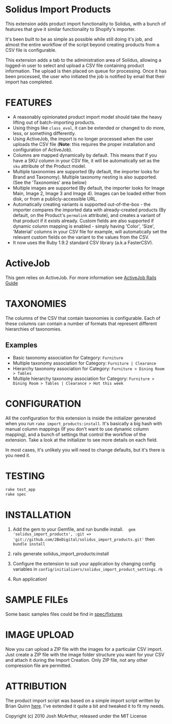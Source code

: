 Solidus Import Products
==============

This extension adds product import functionality to Solidus, with a bunch of features that give it similar functionality to Shopify's importer.

It's been built to be as simple as possible while still doing it's job, and almost the entire workflow of the script beyond creating products from a CSV file is configurable.

This extension adds a tab to the administration area of Solidus, allowing a logged-in user to select and upload a CSV file containing product information. The upload is then placed on queue for processing. Once it has been processed, the user who initiated the job is notified by email that their import has completed.


FEATURES
==============

* A reasonably opinionated product import model should take the heavy lifting out of batch-importing products.
* Using things like `class_eval`, it can be extended or changed to do more, less, or something differently.
* Using ActiveJob, the import is no longer processed when the user uploads the CSV file (**Note**: this requires the proper installation and configuration of ActiveJob).
* Columns are mapped dynamically by default. This means that if you have a SKU column in your CSV file, it will be automatically set as the `sku` attribute of the Product model.
* Multiple taxonomies are supported (By default, the importer looks for Brand and Taxonomy). Multiple taxonomy nesting is also supported. (See the 'Taxonomies' area below)
* Multiple images are supported (By default, the importer looks for Image Main, Image 2, Image 3 and Image 4). Images can be loaded either from disk, or from a publicly-accessible URL.
* Automatically creating variants is supported out-of-the-box - the importer compares the imported data with already-created products (By default, on the Product's `permalink` attribute), and creates a variant of that product if it exists already. Custom fields are also supported if dynamic column mapping is enabled - simply having 'Color', 'Size', 'Material' columns in your CSV file for example, will automatically set the relevant custom fields on the variant to the values from the CSV.
* It now uses the Ruby 1.9.2 standard CSV library (a.k.a FasterCSV).


ActiveJob
==============
This gem relies on ActiveJob. For more information see [ActiveJob Rails Guide](http://guides.rubyonrails.org/active_job_basics.html)

TAXONOMIES
==========

The columns of the CSV that contain taxonomies is configurable. Each of these columns can contain a number of formats that represent different hierarchies of taxonomies.

Examples
--------
* Basic taxonomy association for Category: `Furniture`
* Multiple taxonomy association for Category: `Furniture | Clearance`
* Hierarchy taxonomy association for Category: `Furniture > Dining Room > Tables`
* Multiple hierarchy taxonomy association for Category: `Furniture > Dining Room > Tables | Clearance > Hot this week`

CONFIGURATION
=============

All the configuration for this extension is inside the initializer generated when you run `rake import_products:install`. It's basically a big hash with manual column mappings (If you don't want to use dynamic column mapping), and a bunch of settings that control the workflow of the extension. Take a look at the initializer to see more details on each field.

In most cases, it's unlikely you will need to change defaults, but it's there is you need it.


TESTING
=======

```ruby
rake test_app
rake spec
```

INSTALLATION
==============
1. Add the gem to your Gemfile, and run bundle install.
    `gem 'solidus_import_products', :git => 'git://github.com/2BeDigital/solidus_import_products.git'` then `bundle install`

2. rails generate solidus_import_products:install

3. Configure the extension to suit your application by changing config variables in `config/initializers/solidus_import_product_settings.rb`

4. Run application!


SAMPLE FILEs
==============

Some basic samples files could be find in [spec/fixtures](spec/fixtures/)

IMAGE UPLOAD
==============

Now you can upload a ZIP file with the images for a particular CSV import. Just create a ZIP file with the image folder structure you want for your CSV and attach it during the Import Creation. Only ZIP file, not any other compression file are permitted.


ATTRIBUTION
==============
The product import script was based on a simple import script written by Brian Quinn [here](https://gist.github.com/31710). I've extended it quite a bit and tweaked it to fit my needs.

Copyright (c) 2010 Josh McArthur, released under the MIT License
